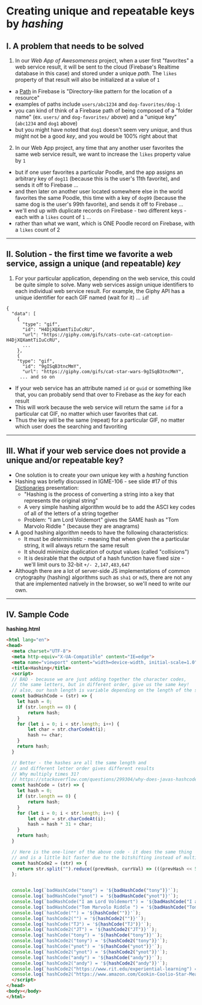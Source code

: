 # Creating unique and repeatable keys by *hashing*


## I. A problem that needs to be solved

1) In our *Web App of Awesomeness* project, when a user first "favorites" a web service result, it will be sent to the cloud (Firebase's Realtime database in this case) and stored under a unique *path*. The `likes` property of that result will also be initialized at a value of `1`
  - a [Path](https://firebase.google.com/docs/reference/rules/rules.Path) in Firebase is "Directory-like pattern for the location of a resource" 
  - examples of paths include `users/abc1234` and `dog-favorites/dog-1` 
  - you can kind of think of a Firebase path of being composed of a "folder name" (ex. `users/` and `dog-favorites/` above) and a "unique key" (`abc1234` and `dog1` above)
  - but you might have noted that `dog1` doesn't seem very *unique*, and thus might not be a good *key*, and you would be 100% right about that

2) In our Web App project, any time that any another user favorites the same web service result, we want to increase the `likes` property value by `1`
  - but if one user favorites a particular Poodle, and the app assigns an arbitrary key of `dog11` (because this is the user's 11th favorite), and sends it off to Firebase ...
  - and then later on another user located somewhere else in the world favorites the same Poodle, this time with a key of `dog99` (because the same dog is the user's 99th favorite), and sends it off to Firebase ...
  - we'll end up with duplicate records on Firebase - two different keys - each with a `likes` count of `1` ...
  - rather than what we want, which is ONE Poodle record on Firebase, with a `likes` count of 2

<hr>


## II. Solution - the first time we favorite a web service, assign a unique (and repeatable) *key*

1) For your particular application, depending on the web service, this could be quite simple to solve. Many web services assign unique identifiers to each individual web service result. For example, the Giphy API has a unique identifier for each GIF named (wait for it) ... `id`!

```
{
  "data": [
    {
      "type": "gif",
      "id": "H4DjXQXamtTiIuCcRU",
      "url": "https://giphy.com/gifs/cats-cute-cat-catception-H4DjXQXamtTiIuCcRU",
      ...
    },
    {
    "type": "gif",
      "id": "9gISqB3tncMmY",
      "url": "https://giphy.com/gifs/cat-star-wars-9gISqB3tncMmY",
     ... and so on
```

- If your web service has an attribute named `id` or `guid` or something like that, you can probably send that over to Firebase as the *key* for each result
- This will work because the web service will return the same `id` for a particular cat GIF, no matter which user favorites that cat.
- Thus the key will be the same (repeat) for a particular GIF, no matter which user does the searching and favoriting

<hr>

## III. What if your web service does not provide a unique and/or repeatable key? 

- One solution is to create your own unique key with a *hashing* function
- Hashing was briefly discussed in IGME-106 - see slide #17 of this [Dictionaries](https://github.com/tonethar/IGME-330-Master/blob/master/presentations/Dictionaries.pdf) presentation:
  - "Hashing is the process of converting a string into a key that represents the original string"
  - A very simple hashing algorithm would be to add the ASCI key codes of all of the letters of a string together
  - Problem: "I am Lord Voldemort" gives the SAME hash as "Tom Marvolo Riddle " (because they are anagrams)
 - A good hashing algorithm needs to have the following characteristics:
   - It must be *deterministic* - meaning that when given the a particular string, it will always return the same result
   - It should minimize duplication of output values (called "collisions")
   - It is desirable that the output of a hash function have fixed size - we'll limit ours to 32-bit `+/- 2,147,483,647`
 - Although there are a lot of server-side JS implementations of common crytography (hashing) algorithms such as `sha1` or `md5`, there are not any that are implemented natively in the browser, so we'll need to write our own.

<hr>

## IV. Sample Code

**hashing.html**

```html
<html lang="en">
<head>
  <meta charset="UTF-8">
  <meta http-equiv="X-UA-Compatible" content="IE=edge">
  <meta name="viewport" content="width=device-width, initial-scale=1.0">
  <title>Hashing</title>
  <script>
  // BAD - because we are just adding together the character codes,
  // the same letters, but in different order, give us the same key!
  // also, our hash length is variable depending on the length of the string
  const badHashCode = (str) => {
    let hash = 0;
    if (str.length == 0) {
        return hash;
    }
    for (let i = 0; i < str.length; i++) {
        let char = str.charCodeAt(i);
        hash += char;
    }
    return hash;
  }

  // Better - the hashes are all the same length and
  // and different letter order gives different results
  // Why multiply times 31?
  // https://stackoverflow.com/questions/299304/why-does-javas-hashcode-in-string-use-31-as-a-multiplier
  const hashCode = (str) => {
    let hash = 0;
    if (str.length == 0) {
        return hash;
    }
    for (let i = 0; i < str.length; i++) {
        let char = str.charCodeAt(i);
        hash = hash * 31 + char;
    }
    return hash;
  }

  // Here is the one-liner of the above code - it does the same thing
  // and is a little bit faster due to the bitshifting instead of multiplication
  const hashCode2 = (str) => {
    return str.split("").reduce((prevHash, currVal) => (((prevHash << 5) - prevHash) + currVal.charCodeAt(0)) | 0, 0);
  };


  console.log(`badHashCode("tony") = '${badHashCode("tony")}'`);
  console.log(`badHashCode("ynot") = '${badHashCode("ynot")}'`);
  console.log(`badHashCode("I am Lord Voldemort") = '${badHashCode("I am Lord Voldemort")}'`);
  console.log(`badHashCode("Tom Marvolo Riddle ") = '${badHashCode("Tom Marvolo Riddle ")}'`);
  console.log(`hashCode("") = '${hashCode("")}'`);
  console.log(`hashCode2("") = '${hashCode2("")}'`);
  console.log(`hashCode("TJ") = '${hashCode("TJ")}'`);
  console.log(`hashCode2("JT") = '${hashCode2("JT")}'`);
  console.log(`hashCode("tony") = '${hashCode("tony")}'`);
  console.log(`hashCode2("tony") = '${hashCode2("tony")}'`);
  console.log(`hashCode("ynot") = '${hashCode("ynot")}'`);
  console.log(`hashCode2("ynot") = '${hashCode2("ynot")}'`);
  console.log(`hashCode("andy") = '${hashCode("andy")}'`);
  console.log(`hashCode2("andy") = '${hashCode2("andy")}'`);
  console.log(`hashCode2("https://www.rit.edu/experiential-learning") = '${hashCode2("https://www.rit.edu/experiential-learning")}'`);
  console.log(`hashCode2("https://www.amazon.com/Cookin-Coolio-Star-Meals-Price/dp/1439117616/") = '${hashCode2("https://www.amazon.com/Cookin-Coolio-Star-Meals-Price/dp/1439117616/")}'`);
  </script>
</head>
<body></body>
</html>
```


